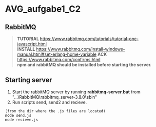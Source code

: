 # AVG_aufgabe1_C2

## RabbitMQ

> **TUTORIAL** https://www.rabbitmq.com/tutorials/tutorial-one-javascript.html <br>
 **INSTALL** https://www.rabbitmq.com/install-windows-manual.html#set-erlang-home-variable
 **ACK** https://www.rabbitmq.com/confirms.html <br>
 **npm and rabbitMQ should be installed before starting the server.**

## Starting server

1. Start the rabbitMQ server by running **rabbitmq-server.bat** from "...\RabbitMQ\rabbitmq_server-3.8.0\sbin"
2. Run scripts send, send2 and recieve.

```CMD
(from the dir where the .js files are located)
node send.js
node recieve.js
```

